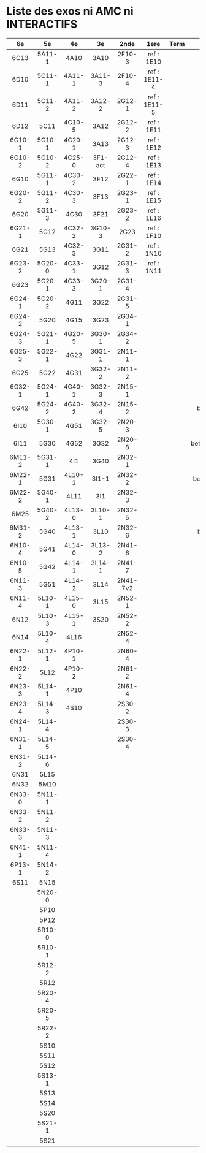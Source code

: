 # Liste des exos ni AMC ni INTERACTIFS

|6e|5e|4e|3e|2nde|1ere|Term|Reste|
|:-:|:-:|:-:|:-:|:-:|:-:|:-:|:-:|
|6C13|5A11-1|4A10|3A10|2F10-3|ref : 1E10||beta2F31|
|6D10|5C11-1|4A11-1|3A11-3|2F10-4|ref : 1E11-4||beta2N60-X1|
|6D11|5C11-2|4A11-2|3A12-2|2G12-1|ref : 1E11-5||beta2N60-X2|
|6D12|5C11|4C10-5|3A12|2G12-2|ref : 1E11||beta3F23|
|6G10-1|5G10-1|4C20-1|3A13|2G12-3|ref : 1E12||beta3G15|
|6G10-2|5G10-2|4C25-0|3F1-act|2G12-4|ref : 1E13||beta3G41|
|6G10|5G11-1|4C30-2|3F12|2G22-1|ref : 1E14||beta3s21|
|6G20-2|5G11-2|4C30-3|3F13|2G23-1|ref : 1E15||beta4C31|
|6G20|5G11-3|4C30|3F21|2G23-2|ref : 1E16||beta4G20-3|
|6G21-1|5G12|4C32-2|3G10-3|2G23|ref : 1F10||beta4G20-4|
|6G21|5G13|4C32-3|3G11|2G31-2|ref : 1N10||beta6C33-1|
|6G23-2|5G20-0|4C33-1|3G12|2G31-3|ref : 1N11||beta6test2|
|6G23|5G20-1|4C33-3|3G20-1|2G31-4|||beta6test2021|
|6G24-1|5G20-2|4G11|3G22|2G31-5|||betaAsymptotesObliques|
|6G24-2|5G20|4G15|3G23|2G34-1|||betaEqCarreDansC|
|6G24-3|5G21-1|4G20-5|3G30-1|2G34-2|||betaEquationsLog|
|6G25-3|5G22-1|4G22|3G31-1|2N11-1|||betaEqValAbs|
|6G25|5G22|4G31|3G32-2|2N11-2|||betaExo3d|
|6G32-1|5G24-1|4G40-1|3G32-3|2N15-1|||betaExoSimpleMatthieu|
|6G42|5G24-2|4G40-2|3G32-4|2N15-2|||betaModele10_simple_question-reponse|
|6I10|5G30-1|4G51|3G32-5|2N20-3|||betaModele11_parametrable|
|6I11|5G30|4G52|3G32|2N20-8|||betaModele20_plusieurs_types_de_questions|
|6M11-2|5G31-1|4I1|3G40|2N32-1|||betaModele21_parametrables|
|6M22-1|5G31|4L10-1|3I1-1|2N32-2|||betaModele30_constructions_géométriques|
|6M22-2|5G40-1|4L11|3I1|2N32-3|||betaModele31_parametrables|
|6M25|5G40-2|4L13-0|3L10-1|2N32-5|||betaModele40_tableau_proportionnalite|
|6M31-2|5G40|4L13-1|3L10|2N32-6|||betaModele41_tableau_signes_variations|
|6N10-4|5G41|4L14-0|3L13-2|2N41-6|||betaProbaAouB|
|6N10-5|5G42|4L14-1|3L14-1|2N41-7|||betaProbabilites|
|6N11-3|5G51|4L14-2|3L14|2N41-7v2|||betaPuissances|
|6N11-4|5L10-1|4L15-0|3L15|2N52-1|||betarotation3d|
|6N12|5L10-3|4L15-1|3S20|2N52-2|||betaSpline|
|6N14|5L10-4|4L16||2N52-4|||betaSys2x2CombLin|
|6N22-1|5L12-1|4P10-1||2N60-4|||betaTracerParabole|
|6N22-2|5L12|4P10-2||2N61-2|||moule_a_exo_mathalea|
|6N23-3|5L14-1|4P10||2N61-4|||moule_a_exo_mathalea2d|
|6N23-4|5L14-3|4S10||2S30-2|||c3C10-2|
|6N24-1|5L14-4|||2S30-3|||c3N10|
|6N31-1|5L14-5|||2S30-4|||c3N23|
|6N31-2|5L14-6||||||CM020|
|6N31|5L15||||||CM021|
|6N32|5M10||||||ExC100|
|6N33-0|5N11-1||||||HPC100|
|6N33-2|5N11-2||||||PEA11-1|
|6N33-3|5N11-3||||||PEA11|
|6N41-1|5N11-4||||||PEA12|
|6P13-1|5N14-2||||||PEA13|
|6S11|5N15||||||PEG20|
||5N20-0||||||PEG21|
||5P10||||||PEG22|
||5P12||||||PEG23|
||5R10-0||||||PEG24|
||5R10-1||||||P003|
||5R12-2||||||P004|
||5R12||||||P005|
||5R20-4||||||P006|
||5R20-5||||||P007|
||5R22-2||||||P008|
||5S10||||||P009|
||5S11||||||P010|
||5S12||||||P011|
||5S13-1||||||P012|
||5S13||||||P013|
||5S14||||||P014|
||5S20|||||||
||5S21-1|||||||
||5S21|||||||
